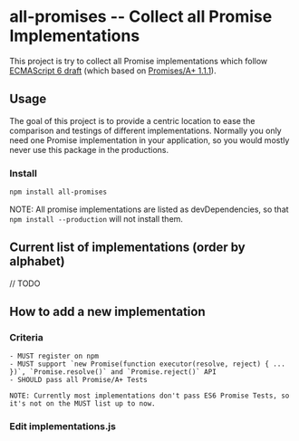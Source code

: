 # all-promises -- Collect all Promise Implementations

This project is try to collect all Promise implementations which follow [ECMAScript 6 draft](http://people.mozilla.org/~jorendorff/es6-draft.html#sec-promise-objects) (which based on [Promises/A+ 1.1.1](https://promisesaplus.com/)).

## Usage

The goal of this project is to provide a centric location to ease the comparison and testings of different implementations. Normally you only need one Promise implementation in your application, so you would mostly never use this package in the productions.

### Install

```sh
npm install all-promises
```

NOTE: All promise implementations are listed as devDependencies, so that `npm install --production` will not install them.

## Current list of implementations (order by alphabet)

// TODO


## How to add a new implementation

### Criteria

	- MUST register on npm
	- MUST support `new Promise(function executor(resolve, reject) { ... })`, `Promise.resolve()` and `Promise.reject()` API
	- SHOULD pass all Promise/A+ Tests

	NOTE: Currently most implementations don't pass ES6 Promise Tests, so it's not on the MUST list up to now.

### Edit implementations.js

